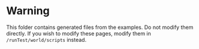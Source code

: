 # Warning

This folder contains generated files from the examples. Do not modify them directly.
If you wish to modify these pages, modify them in `/runTest/world/scripts` instead.